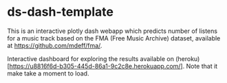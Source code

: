 # ds-dash-template

This is an interactive plotly dash webapp which predicts number of listens for a
music track based on the FMA (Free Music Archive) dataset, available at https://github.com/mdeff/fma/.

Interactive dashboard for exploring the results available on
(heroku)[https://u8816f6d-b305-445d-86a1-9c2c8e.herokuapp.com/]. Note that it
make take a moment to load.

